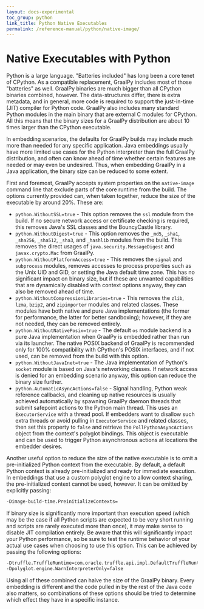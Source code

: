 ```yaml
---
layout: docs-experimental
toc_group: python
link_title: Python Native Executables
permalink: /reference-manual/python/native-image/
---
```

# Native Executables with Python

Python is a large language.
"Batteries included" has long been a core tenet of CPython.
As a compatible replacement, GraalPy includes most of those "batteries" as well.
GraalPy binaries are much bigger than all CPython binaries combined, however.
The data-structures differ, there is extra metadata, and in general, more code is required to support the just-in-time (JIT) compiler for Python code.
GraalPy also includes many standard Python modules in the main binary that are external C modules for CPython.
All this means that the binary sizes for a GraalPy distribution are about 10 times larger than the CPython executable.

In embedding scenarios, the defaults for GraalPy builds may include much more than needed for any specific application.
Java embeddings usually have more limited use cases for the Python interpreter than the full GraalPy distribution, and often can know ahead of time whether certain features are needed or may even be undesired.
Thus, when embedding GraalPy in a Java application, the binary size can be reduced to some extent.

First and foremost, GraalPy accepts system properties on the `native-image` command line that exclude parts of the core runtime from the build.
The options currently provided can, when taken together, reduce the size of the executable by around 20%.
These are:

* `python.WithoutSSL=true` - This option removes the `ssl` module from the build.
  If no secure network access or certificate checking is required, this removes Java's SSL classes and the BouncyCastle library.
* `python.WithoutDigest=true` - This option removes the `_md5`, `_sha1`, `_sha256`, `_sha512`, `_sha3`, and `_hashlib` modules from the build.
  This removes the direct usages of `java.security.MessageDigest` and `javax.crypto.Mac` from GraalPy.
* `python.WithoutPlatformAccess=true` - This removes the `signal` and `subprocess` modules, removes accesses to process properties such as the Unix UID and GID, or setting the Java default time zone.
  This has no significant impact on binary size, but if these are unwanted capabilities that are dynamically disabled with context options anyway, they can also be removed ahead of time.
* `python.WithoutCompressionLibraries=true` - This removes the `zlib`, `lzma`, `bzip2`, and `zipimporter` modules and related classes.
  These modules have both native and pure Java implementations (the former for performance, the latter for better sandboxing); however, if they are not needed, they can be removed entirely.
* `python.WithoutNativePosix=true` - The default `os` module backend is a pure Java implementation when GraalPy is embedded rather than run via its launcher.
  The native POSIX backend of GraalPy is recommended only for 100% compatibility with CPython's POSIX interfaces, and if not used, can be removed from the build with this option.
* `python.WithoutJavaInet=true` - The Java implementation of Python's `socket` module is based on Java's networking classes.
  If network access is denied for an embedding scenario anyway, this option can reduce the binary size further.
* `python.AutomaticAsyncActions=false` - Signal handling, Python weak reference callbacks, and cleaning up native resources is usually achieved automatically by spawning GraalPy daemon threads that submit safepoint actions to the Python main thread.
  This uses an `ExecutorService` with a thread pool.
  If embedders want to disallow such extra threads or avoid pulling in `ExecutorService` and related classes, then set this property to `false` and retrieve the `PollPythonAsyncActions` object from the context's polyglot bindings.
  This object is executable and can be used to trigger Python asynchronous actions at locations the embedder desires.

Another useful option to reduce the size of the native executable is to omit a pre-initialized Python context from the executable.
By default, a default Python context is already pre-initialized and ready for immediate execution.
In embeddings that use a custom polyglot engine to allow context sharing, the pre-initialized context cannot be used, however.
It can be omitted by explicitly passing:

```bash
-Dimage-build-time.PreinitializeContexts=
```

If binary size is significantly more important than execution speed (which may be the case if all Python scripts are expected to be very short running and scripts are rarely executed more than once), it may make sense to disable JIT compilation entirely.
Be aware that this will significantly impact your Python performance, so be sure to test the runtime behavior of your actual use cases when choosing to use this option.
This can be achieved by passing the following options:

```bash
-Dtruffle.TruffleRuntime=com.oracle.truffle.api.impl.DefaultTruffleRuntime \
-Dpolyglot.engine.WarnInterpreterOnly=false
```

Using all of these combined can halve the size of the GraalPy binary.
Every embedding is different and the code pulled in by the rest of the Java code also matters, so combinations of these options should be tried to determine which effect they have in a specific instance.
